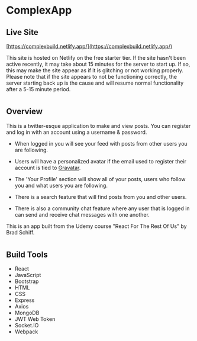 # ComplexApp

## Live Site

[https://complexbuild.netlify.app/](https://complexbuild.netlify.app/)

This site is hosted on Netlify on the free starter tier. If the site hasn't been active recently, it may take about 15 minutes for the server to start up. If so, this may make the site appear as if it is glitching or not working properly. Please note that if the site appears to not be functioning correctly, the server starting back up is the cause and will resume normal functionality after a 5-15 minute period.

#

## Overview

This is a twitter-esque application to make and view posts. You can register and log in with an account using a username & password.

- When logged in you will see your feed with posts from other users you are following.

- Users will have a personalized avatar if the email used to register their account is tied to [Gravatar](https://gravatar.com).

- The 'Your Profile' section will show all of your posts, users who follow you and what users you are following.
- There is a search feature that will find posts from you and other users.
- There is also a community chat feature where any user that is logged in can send and receive chat messages with one another.

This is an app built from the Udemy course "React For The Rest Of Us" by Brad Schiff.

#

## Build Tools

- React
- JavaScript
- Bootstrap
- HTML
- CSS
- Express
- Axios
- MongoDB
- JWT Web Token
- Socket.IO
- Webpack
